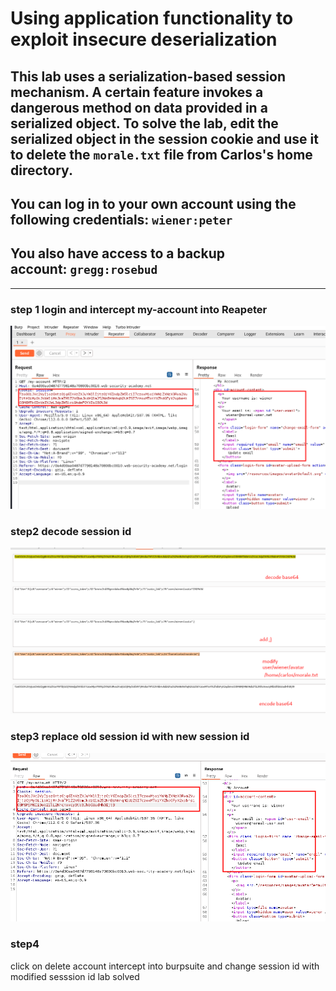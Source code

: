 # Using application functionality to exploit insecure deserialization

## This lab uses a serialization-based session mechanism. A certain feature invokes a dangerous method on data provided in a serialized object. To solve the lab, edit the serialized object in the session cookie and use it to delete the `morale.txt` file from Carlos's home directory.

## You can log in to your own account using the following credentials: `wiener:peter`

## You also have access to a backup account: `gregg:rosebud`

---

### step 1 login and intercept **my-account** into Reapeter

![screenshot](./images/lab3_old_session_in_reapter.png)

### step2 **decode** session id

![screenshot](./images/lab3_decoding_session.png)

### step3 replace old session id with new session id

![screenshot](./images/lab3_modified_session_id.png)

### step4

click on delete account
intercept into burpsuite and change session id with modified sesssion id
lab solved
